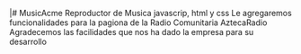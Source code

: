 |# MusicAcme
Reproductor de Musica javascrip, html y css
Le agregaremos funcionalidades para la pagiona de la Radio Comunitaria AztecaRadio
Agradecemos las facilidades que nos ha dado la empresa para su desarrollo